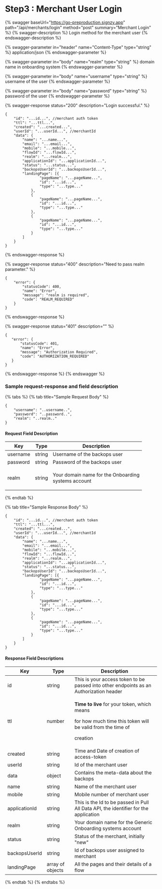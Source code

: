 # Step3  : Merchant User Login

{% swagger baseUrl="https://go-preproduction.signzy.app" path="/api/merchants/login" method="post" summary="Merchant Login" %}
{% swagger-description %}
Login method for the merchant user
{% endswagger-description %}

{% swagger-parameter in="header" name="Content-Type" type="string" %}
application/json
{% endswagger-parameter %}

{% swagger-parameter in="body" name="realm" type="string" %}
domain name in onboarding system 
{% endswagger-parameter %}

{% swagger-parameter in="body" name="username" type="string" %}
username of the user
{% endswagger-parameter %}

{% swagger-parameter in="body" name="password" type="string" %}
password of the user
{% endswagger-parameter %}

{% swagger-response status="200" description="Login successful." %}
```
{
    "id": "...id...", //merchant auth token
    "ttl": "...ttl...",
    "created": "...created...",
    "userId": "...userId...", //merchantId
    "data": {
        "name": "...name...",
        "email": "...email...",
        "mobile": "...mobile...",
        "flowId": "...flowId...",
        "realm": "...realm...",
        "applicationId": "...applicationId...",
        "status": "...status...",
        "backopsUserId": "...backopsUserId...",
        "landingPage": [{
                "pageName": "...pageName...",
                "id": "...id...",
                "type": "...type..."
            },
            {
                "pageName": "...pageName...",
                "id": "...id...",
                "type": "...type..."
            },
            {
                "pageName": "...pageName...",
                "id": "...id...",
                "type": "...type..."
            }
        ]
    }
}
```
{% endswagger-response %}

{% swagger-response status="400" description="Need to pass realm parameter." %}
```
{
    "error": {
        "statusCode": 400,
        "name": "Error",
        "message": "realm is required",
        "code": "REALM_REQUIRED"
    }
}
```
{% endswagger-response %}

{% swagger-response status="401" description="" %}
```
{
   "error": {
       "statusCode": 401,
       "name": "Error",
       "message": "Authorization Required",
       "code": "AUTHORIZATION_REQUIRED"
   }
}
```
{% endswagger-response %}
{% endswagger %}

### Sample request-response and field description

{% tabs %}
{% tab title="Sample Request Body" %}
```
{
    "username": "..username..",
    "password": "..password..",
    "realm": "..realm.."
}
```

#### Request Field Description

| Key      | Type   | Description                                                   |
| -------- | ------ | ------------------------------------------------------------- |
| username | string | Username of the backops user                                  |
| password | string | Password of the backops user                                  |
| realm    | string | <p>Your domain name for the Onboarding<br>systems account</p> |
{% endtab %}

{% tab title="Sample Response Body" %}
```
{
    "id": "...id...", //merchant auth token
    "ttl": "...ttl...",
    "created": "...created...",
    "userId": "...userId...", //merchantId
    "data": {
        "name": "...name...",
        "email": "...email...",
        "mobile": "...mobile...",
        "flowId": "...flowId...",
        "realm": "...realm...",
        "applicationId": "...applicationId...",
        "status": "...status...",
        "backopsUserId": "...backopsUserId...",
        "landingPage": [{
                "pageName": "...pageName...",
                "id": "...id...",
                "type": "...type..."
            },
            {
                "pageName": "...pageName...",
                "id": "...id...",
                "type": "...type..."
            },
            {
                "pageName": "...pageName...",
                "id": "...id...",
                "type": "...type..."
            }
        ]
    }
}
```

#### Response Field Descriptions

| Key           | Type             | Description                                                                                                                                        |
| ------------- | ---------------- | -------------------------------------------------------------------------------------------------------------------------------------------------- |
| id            | string           | This is your access token to be passed into other endpoints as an Authorization header                                                             |
| ttl           | number           | <p><strong>Time to live</strong> for your token, which means</p><p>for how much time this token will be valid from the time of </p><p>creation</p> |
| created       | string           | Time and Date of creation of access-token                                                                                                          |
| userId        | string           | Id of the merchant user                                                                                                                            |
| data          | object           | Contains the meta-data about the backops                                                                                                           |
| name          | string           | Name of the merchant user                                                                                                                          |
| mobile        | string           | Mobile number of merchant user                                                                                                                     |
| applicationId | string           | This is the Id to be passed in Pull All Data API, the identifier for the application                                                               |
| realm         | string           | Your domain name for the Generic Onboarding systems account                                                                                        |
| status        | string           | Status of the merchant, initially "new"                                                                                                            |
| backopsUserId | string           | Id of backops user assigned to merchant                                                                                                            |
| landingPage   | array of objects | All the pages and their details of a flow                                                                                                          |
{% endtab %}
{% endtabs %}
